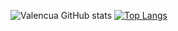 ![Valencua GitHub stats](https://github-readme-stats.vercel.app/api?username=Valencua&show_icons=true&theme=dracula)
[![Top Langs](https://github-readme-stats.vercel.app/api/top-langs/?username=Valencua)](https://github.com/anuraghazra/github-readme-stats)
